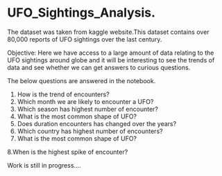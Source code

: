 # UFO_Sightings_Analysis.
The dataset was taken from kaggle website.This dataset contains over 80,000 reports of UFO sightings over the last century.

Objective:
Here we have access to a large amount of data relating to the UFO sightings around globe and it will be interesting to see the trends of data and see whether we can get answers to curious questions.

The below questions are answered in the notebook.

1. How is the trend of encounters?
2. Which month we are likely to encounter a UFO?
3. Which season has highest number of encounter?
4. What is the most common shape of UFO?
5. Does duration encounters has changed over the years?
6. Which country has highest number of encounters?
7. What is the most common shape of UFO?

8.When is the highest spike of encounter?

Work is still in progress....

